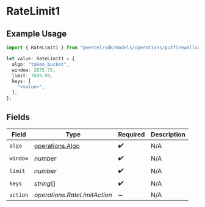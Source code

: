 # RateLimit1

## Example Usage

```typescript
import { RateLimit1 } from "@vercel/sdk/models/operations/putfirewallconfig.js";

let value: RateLimit1 = {
  algo: "token_bucket",
  window: 2875.75,
  limit: 7689.99,
  keys: [
    "<value>",
  ],
};
```

## Fields

| Field                                              | Type                                               | Required                                           | Description                                        |
| -------------------------------------------------- | -------------------------------------------------- | -------------------------------------------------- | -------------------------------------------------- |
| `algo`                                             | [operations.Algo](../../models/operations/algo.md) | :heavy_check_mark:                                 | N/A                                                |
| `window`                                           | *number*                                           | :heavy_check_mark:                                 | N/A                                                |
| `limit`                                            | *number*                                           | :heavy_check_mark:                                 | N/A                                                |
| `keys`                                             | *string*[]                                         | :heavy_check_mark:                                 | N/A                                                |
| `action`                                           | *operations.RateLimitAction*                       | :heavy_minus_sign:                                 | N/A                                                |